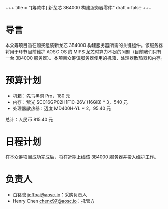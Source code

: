+++
title = "[筹款中] 新龙芯 3B4000 构建服务器零件"
draft = false
+++

# 导言

本众筹项目旨在购买组装新龙芯 3B4000 构建服务器所需的关键组件。该服务器将用于环节目前维护 AOSC OS 的 MIPS 龙芯时算力不足的问题（目前我们只有一台 3B4000 服务器）。本项目众筹该服务器使用的机箱、处理器散热器和内存。

# 预算计划

- 机箱：先马黑洞 Pro，180 元
- 内存：紫光 SCC16GP02H1F1C-26V (16GiB) * 3，540 元
- 处理器散热器：迈度 MD400H-YL * 2，95.40 元

总计：人民币 815.40 元

# 日程计划

在本众筹项目成功完成后，将在近期上线该 3B4000 服务器并投入维护工作。

# 负责人

- 白铭骢 <jeffbai@aosc.io>：采购负责人
- Henry Chen <chenx97@aosc.io>：托管方
